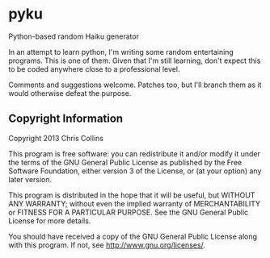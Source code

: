 pyku
====

Python-based random Haiku generator

In an attempt to learn python, I'm writing some random entertaining 
programs.  This is one of them.  Given that I'm still learning, don't 
expect this to be coded anywhere close to a professional level.

Comments and suggestions welcome.  Patches too, but I'll branch them 
as it would otherwise defeat the purpose.


Copyright Information
---------------------
Copyright 2013 Chris Collins

This program is free software: you can redistribute it and/or modify
it under the terms of the GNU General Public License as published by
the Free Software Foundation, either version 3 of the License, or
(at your option) any later version.

This program is distributed in the hope that it will be useful,
but WITHOUT ANY WARRANTY; without even the implied warranty of
MERCHANTABILITY or FITNESS FOR A PARTICULAR PURPOSE.  See the
GNU General Public License for more details.

You should have received a copy of the GNU General Public License
along with this program.  If not, see <http://www.gnu.org/licenses/>.
